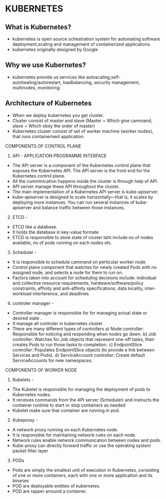 # KUBERNETES

## What is Kubernetes?
- kubernetes is open source ochestration system for automating software deployment,scaling and management of containerized applications.
- kubernetes originally designed by Google 

## Why we use Kubernetes?
- kubernetes provide us services like autoscaling,self-autohealing/autorestart, loadbalancing, security management, multinodes, monitoring.
## Architecture of Kubernetes
- When we deploy kubernetes you get cluster.
- Cluster consist of master and slave (Master = Which give cammand, slave = Which obey the order of master)
- Kubernetes cluster consist of set of worker machine (worker nodes), that runs containerised application.

COMPONENTS OF CONTROL PLANE 
1) API - APPLICATION PROGRAMME INTERFACE
- The API server is a component of the Kubernetes control plane that exposes the Kubernetes API. The API server is the front end for the Kubernetes control plane.
- All the cumminication happens inside the cluster is through help of API.
- API server manage these API throughout the cluster.
- The main implementation of a Kubernetes API server is kube-apiserver. 
- kube-apiserver is designed to scale horizontally—that is, it scales by deploying more instances. You can run several instances of kube-apiserver and balance traffic between those instances.

2) ETCD -
- ETCD like a database.
- It holds the database in key-value formate
- ETCD is responsible to store state of cluster taht include no of nodes available, no of pods running on each nodes etc.

3) Scheduler -
- It is responsible to schedule cammand on perticular worker node.
- Control plane component that watches for newly created Pods with no assigned node, and selects a node for them to run on.
- Factors taken into account for scheduling decisions include: individual and collective resource requirements, hardware/software/policy constraints, affinity and anti-affinity specifications, data locality, inter-workload interference, and deadlines

4) controler manager -
- Controller manager is responsible for for managing actual state or desired state .
- It manage all controler in kubernetes cluster
- There are many different types of controllers 
    a) Node controller: Responsible for noticing and responding when nodes go down.
    b) Job controller: Watches for Job objects that represent one-off tasks, then creates Pods to run those tasks to completion.
    c) EndpointSlice controller: Populates EndpointSlice objects (to provide a link between Services and Pods).
    d) ServiceAccount controller: Create default ServiceAccounts for new namespaces.

COMPONENTS OF WORKER NODE 

1) Kubelets -
- The Kubelet is responsible for managing the deployment of pods to Kubernetes nodes.
- It receives commands from the API server (Scheduler) and instructs the container runtime to start or stop containers as needed
- Kubelet make sure that container are running in pod.

2) Kubeproxy - 
- A network proxy running on each Kubernetes node. 
- It is responsible for maintaining network rules on each node. 
- Network rules enable network communication between nodes and pods.
-  Kube-proxy can directly forward traffic or use the operating system packet filter layer

3) PODs
- Pods are simply the smallest unit of execution in Kubernetes, consisting of one or more containers, each with one or more application and its binaries
- POD are deployable entities of kubernetes.
- POD are rapper arround a container.

